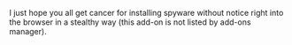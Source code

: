 I just hope you all get cancer for installing spyware without notice right into the browser in a stealthy way (this add-on is not listed by add-ons manager).
